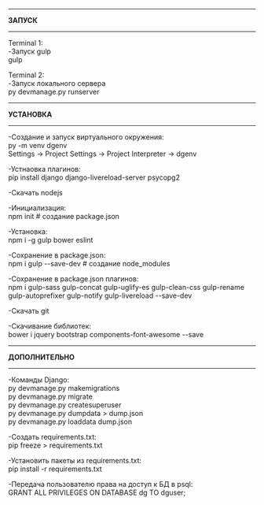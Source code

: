 ________________________________________________________________

**ЗАПУСК**
________________________________________________________________

Terminal 1:  
-Запуск gulp  
gulp

Terminal 2:  
-Запуск локального сервера  
py devmanage.py runserver


________________________________________________________________

**УСТАНОВКА**
________________________________________________________________

-Создание и запуск виртуального окружения:  
py -m venv dgenv  
Settings -> Project Settings -> Project Interpreter -> dgenv  

-Устнаовка плагинов:  
pip install django django-livereload-server psycopg2

-Скачать nodejs

-Инициализация:  
npm init  		# создание package.json

-Установка:  
npm i -g gulp bower eslint

-Сохранение в package.json:  
npm i gulp --save-dev	        # создание node_modules

-Сохранение в package.json плагинов:  
npm i gulp-sass gulp-concat gulp-uglify-es gulp-clean-css gulp-rename gulp-autoprefixer gulp-notify gulp-livereload --save-dev

-Скачать git

-Скачивание библиотек:  
bower i jquery bootstrap components-font-awesome --save


________________________________________________________________

**ДОПОЛНИТЕЛЬНО**
________________________________________________________________

-Команды Django:  
py devmanage.py makemigrations  
py devmanage.py migrate  
py devmanage.py createsuperuser  
py devmanage.py dumpdata > dump.json  
py devmanage.py loaddata dump.json

-Создать requirements.txt:  
pip freeze > requirements.txt

-Установить пакеты из requirements.txt:  
pip install -r requirements.txt

-Передача пользователю права на доступ к БД в psql:  
GRANT ALL PRIVILEGES ON DATABASE dg TO dguser;
